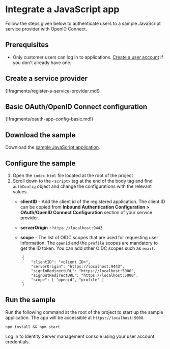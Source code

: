 # Integrate a JavaScript app
Follow the steps given below to authenticate users to a sample JavaScript service provider with OpenID Connect.

## Prerequisites
- Only customer users can log in to applications. [Create a user account](../../guides/identity-lifecycles/onboard-overview) if you don't already have one.

## Create a service provider

{!fragments/register-a-service-provider.md!}

## Basic OAuth/OpenID Connect configuration

{!fragments/oauth-app-config-basic.md!}

## Download the sample
Download the [sample JavaScript application](https://github.com/asgardeo/asgardeo-auth-spa-sdk/releases/latest/download/asgardeo-html-js-app.zip).

## Configure the sample
1. Open the `index.html` file located at the root of the project 
2. Scroll down to the `<script>` tag at the end of the body tag and find `authConfig` object and change the configurations with the relevant values.
    - **clientID** - Add the client id of the registered application. The client ID can be copied from **Inbound Authentication Configuration > OAuth/OpenID Connect Configuration** section of your service provider.

    - **serverOrigin** - `https://localhost:9443`

    - **scope** - The list of OIDC scopes that are used for requesting user information. The ``openid`` and the ``profile`` scopes are mandatory to get the ID token. You can add other OIDC scopes such as ``email``.
    ``` 
        {
            "clientID": "<client ID>",
            "serverOrigin": "https://localhost:9443",
            "signInRedirectURL": "https://localhost:5000",
            "signOutRedirectURL": "https://localhost:5000",
            "scope": [ "openid", "profile" ]
        }
    ``` 
## Run the sample

Run the following command at the root of the project to start up the sample application. The app will be accessible at `https://localhost:5000`. 

```
npm install && npm start
```

Log in to Identity Server management console using your user account credentials.